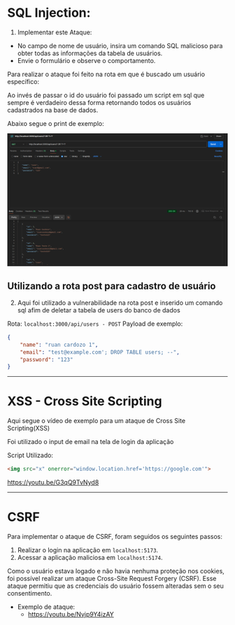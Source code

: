 # SQL Injection:
1) Implementar este Ataque:
- No campo de nome de usuário, insira um comando SQL malicioso para obter todas as informações da tabela de usuários.
- Envie o formulário e observe o comportamento.

Para realizar o ataque foi feito na rota em que é buscado um usuário específico:

Ao invés de passar o id do usuário foi passado um script em sql que sempre é verdadeiro dessa forma retornando todos os usuários cadastrados na base de dados.

Abaixo segue o print de exemplo:

![alt text](assets/image.png)

## Utilizando a rota post para cadastro de usuário

2) Aqui foi utilizado a vulnerabilidade na rota post e inserido um comando sql afim de deletar a tabela de users do banco de dados

Rota: `localhost:3000/api/users - POST`
Payload de exemplo: 
```json
{
    "name": "ruan cardozo 1",
    "email": "test@example.com'; DROP TABLE users; --",
    "password": "123" 
}
```

---

# XSS - Cross Site Scripting

Aqui segue o vídeo de exemplo para um ataque de Cross Site Scripting(XSS)

Foi utilizado o input de email na tela de login da aplicação

Script Utilizado: 
```html
<img src="x" onerror="window.location.href='https://google.com'">
```
https://youtu.be/G3qQ9TvNyd8

---

# CSRF

Para implementar o ataque de CSRF, foram seguidos os seguintes passos:

1. Realizar o login na aplicação em `localhost:5173`.
2. Acessar a aplicação maliciosa em `localhost:5174`.

Como o usuário estava logado e não havia nenhuma proteção nos cookies, foi possível realizar um ataque Cross-Site Request Forgery (CSRF). Esse ataque permitiu que as credenciais do usuário fossem alteradas sem o seu consentimento.

- Exemplo de ataque:
    - https://youtu.be/Nvjp9Y4izAY